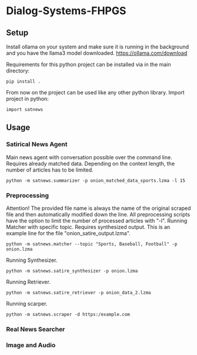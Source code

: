 # Dialog-Systems-FHPGS

## Setup
Install ollama on your system and make sure it is running in the background and you have the llama3 model downloaded.
https://ollama.com/download

Requirements for this python project can be installed via in the main directory:
````
pip install .
````

From now on the project can be used like any other python library.
Import project in python:
````
import satnews
````

## Usage

### Satirical News Agent
Main news agent with conversation possible over the command line. Requires already matched data. Depending on the 
context length, the number of articles has to be limited.
````
python -m satnews.summarizer -p onion_matched_data_sports.lzma -l 15
````

### Preprocessing
Attention! The provided file name is always the name of the original scraped file and then automatically modified down the line.
All preprocessing scripts have the option to limit the number of processed articles with "-l".
Running Matcher with specific topic. Requires synthesized output. This is an example line for the file "onion_satire_output.lzma".
````
python -m satnews.matcher --topic "Sports, Baseball, Football" -p onion.lzma
````

Running Synthesizer.
````
python -m satnews.satire_synthesizer -p onion.lzma
````

Running Retriever.
````
python -m satnews.satire_retriever -p onion_data_2.lzma
````

Running scarper.
````
python -m satnews.scraper -d https:/example.com
````

### Real News Searcher

### Image and Audio